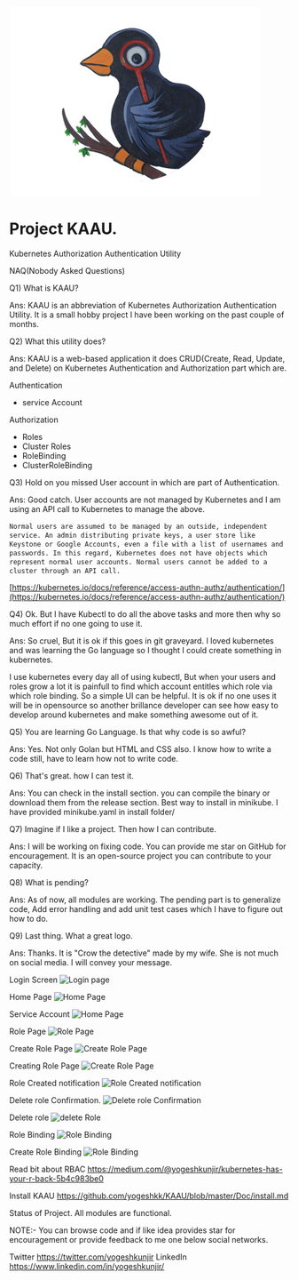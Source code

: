 ![kaau](web/images/logo.png)

# Project KAAU.
Kubernetes Authorization Authentication Utility

NAQ(Nobody Asked Questions)

Q1) What is KAAU?

Ans: KAAU is an abbreviation of Kubernetes Authorization Authentication Utility. It is a small hobby project I have been working on the past couple of months.

Q2) What this utility does?

Ans: KAAU is a web-based application it does CRUD(Create, Read, Update, and Delete) on Kubernetes Authentication and Authorization part which are.

Authentication
- service Account

Authorization
- Roles
- Cluster Roles
- RoleBinding
- ClusterRoleBinding

Q3) Hold on you missed User account in which are part of Authentication.

Ans: Good catch. User accounts are not managed by Kubernetes and I am using an API call to Kubernetes to manage the above.

```
Normal users are assumed to be managed by an outside, independent service. An admin distributing private keys, a user store like Keystone or Google Accounts, even a file with a list of usernames and passwords. In this regard, Kubernetes does not have objects which represent normal user accounts. Normal users cannot be added to a cluster through an API call.
```
[https://kubernetes.io/docs/reference/access-authn-authz/authentication/](https://kubernetes.io/docs/reference/access-authn-authz/authentication/)


Q4) Ok. But I have Kubectl to do all the above tasks and more then why so much effort if no one going to use it.

Ans: So cruel, But it is ok if this goes in git graveyard. I loved kubernetes and was learning the Go language so I thought I could create something in kubernetes.

I use kubernetes every day all of using kubectl, But when your users and roles grow a lot it is painfull to find which account entitles which role via which role binding. So a simple UI can be helpful. It is ok if no one uses it will be in opensource so another brillance developer can see how easy to develop around kubernetes and make something awesome out of it. 

Q5) You are learning Go Language. Is that why code is so awful?

Ans: Yes. Not only Golan but HTML and CSS also. I know how to write a code still, have to learn how not to write code. 

Q6) That's great. how I can test it.

Ans: You can check in the install section. you can compile the binary or download them from the release section. Best way to install in minikube. I have provided minikube.yaml in install folder/


Q7) Imagine if I like a project. Then how I can contribute.

Ans: I will be working on fixing code. You can provide me star on GitHub for encouragement. It is an open-source project you can contribute to your capacity.

Q8) What is pending? 

Ans: As of now, all modules are working. The pending part is to generalize code, Add error handling and add unit test cases which I have to figure out how to do.

Q9) Last thing. What a great logo.

Ans: Thanks. It is "Crow the detective" made by my wife. She is not much on social media. I will convey your message. 



Login Screen
![Login page](https://raw.githubusercontent.com/yogeshkk/KAAU/master/Doc/screens/login_page.png)

Home Page
![Home Page](https://raw.githubusercontent.com/yogeshkk/KAAU/master/Doc/screens/Home_Page.png)


Service Account
![Home Page](https://raw.githubusercontent.com/yogeshkk/KAAU/master/Doc/screens/Service_Account.png)


Role Page
![Role Page](https://github.com/yogeshkk/KAAU/blob/master/Doc/screens/Roles.png)

Create Role Page
![Create Role Page](https://github.com/yogeshkk/KAAU/blob/master/Doc/screens/Create_role.png)

Creating Role Page
![Create Role Page](https://github.com/yogeshkk/KAAU/blob/master/Doc/screens/creating_role.png)

Role Created notification
![Role Created notification](https://github.com/yogeshkk/KAAU/blob/master/Doc/screens/role_created.png)

Delete role Confirmation.
![Delete role Confirmation](https://github.com/yogeshkk/KAAU/blob/master/Doc/screens/Delete_role_confirmation.png) 

Delete role
![delete Role](https://github.com/yogeshkk/KAAU/blob/master/Doc/screens/role_deteled.png) 
 

 
 
Role Binding
![Role Binding](https://raw.githubusercontent.com/yogeshkk/KAAU/master/Doc/screens/Role_Binding.png)

Create Role Binding
![Role Binding](https://github.com/yogeshkk/KAAU/blob/master/Doc/screens/Create_Role_binding.png)



Read bit about RBAC
https://medium.com/@yogeshkunjir/kubernetes-has-your-r-back-5b4c983be0



Install KAAU
https://github.com/yogeshkk/KAAU/blob/master/Doc/install.md



Status of Project.
All modules are functional.


NOTE:- You can browse code and if like idea provides star for encouragement or provide feedback to me one below social networks. 


Twitter https://twitter.com/yogeshkunjir
LinkedIn https://www.linkedin.com/in/yogeshkunjir/


